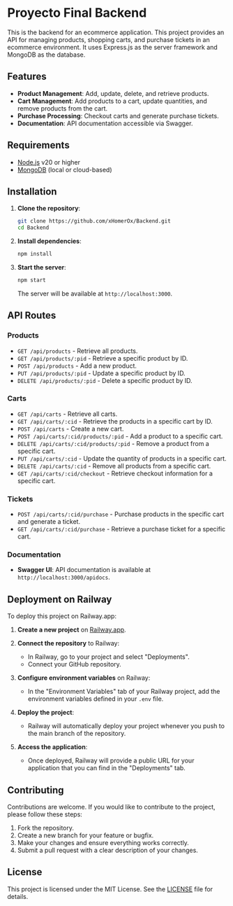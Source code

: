 # Proyecto Final Backend

This is the backend for an ecommerce application. This project provides an API for managing products, shopping carts, and purchase tickets in an ecommerce environment. It uses Express.js as the server framework and MongoDB as the database.

## Features

- **Product Management**: Add, update, delete, and retrieve products.
- **Cart Management**: Add products to a cart, update quantities, and remove products from the cart.
- **Purchase Processing**: Checkout carts and generate purchase tickets.
- **Documentation**: API documentation accessible via Swagger.

## Requirements

- [Node.js](https://nodejs.org/) v20 or higher
- [MongoDB](https://www.mongodb.com/) (local or cloud-based)

## Installation

1. **Clone the repository**:

   ```bash
   git clone https://github.com/xHomerOx/Backend.git
   cd Backend
   ```

2. **Install dependencies**:

   ```bash
   npm install
   ```

3. **Start the server**:

   ```bash
   npm start
   ```

   The server will be available at `http://localhost:3000`.

## API Routes

### Products

- `GET /api/products` - Retrieve all products.
- `GET /api/products/:pid` - Retrieve a specific product by ID.
- `POST /api/products` - Add a new product.
- `PUT /api/products/:pid` - Update a specific product by ID.
- `DELETE /api/products/:pid` - Delete a specific product by ID.

### Carts

- `GET /api/carts` - Retrieve all carts.
- `GET /api/carts/:cid` - Retrieve the products in a specific cart by ID.
- `POST /api/carts` - Create a new cart.
- `POST /api/carts/:cid/products/:pid` - Add a product to a specific cart.
- `DELETE /api/carts/:cid/products/:pid` - Remove a product from a specific cart.
- `PUT /api/carts/:cid` - Update the quantity of products in a specific cart.
- `DELETE /api/carts/:cid` - Remove all products from a specific cart.
- `GET /api/carts/:cid/checkout` - Retrieve checkout information for a specific cart.

### Tickets

- `POST /api/carts/:cid/purchase` - Purchase products in the specific cart and generate a ticket.
- `GET /api/carts/:cid/purchase` - Retrieve a purchase ticket for a specific cart.

### Documentation

- **Swagger UI**: API documentation is available at `http://localhost:3000/apidocs`.

## Deployment on Railway

To deploy this project on Railway.app:

1. **Create a new project** on [Railway.app](https://railway.app/).

2. **Connect the repository** to Railway:

   - In Railway, go to your project and select "Deployments".
   - Connect your GitHub repository.

3. **Configure environment variables** on Railway:

   - In the "Environment Variables" tab of your Railway project, add the environment variables defined in your `.env` file.

4. **Deploy the project**:

   - Railway will automatically deploy your project whenever you push to the main branch of the repository.

5. **Access the application**:

   - Once deployed, Railway will provide a public URL for your application that you can find in the "Deployments" tab.

## Contributing

Contributions are welcome. If you would like to contribute to the project, please follow these steps:

1. Fork the repository.
2. Create a new branch for your feature or bugfix.
3. Make your changes and ensure everything works correctly.
4. Submit a pull request with a clear description of your changes.

## License

This project is licensed under the MIT License. See the [LICENSE](LICENSE) file for details.